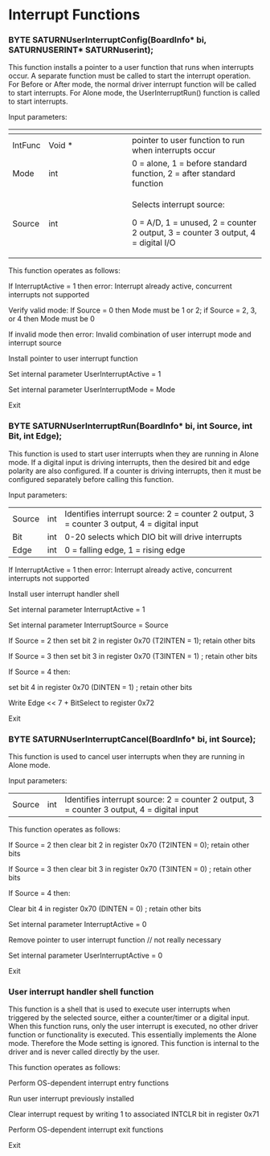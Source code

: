 # Interrupt Functions

### **BYTE SATURNUserInterruptConfig(BoardInfo\* bi, SATURNUSERINT\* SATURNuserint);**

This function installs a pointer to a user function that runs when interrupts occur. A separate function must be called to start the interrupt operation. For Before or After mode, the normal driver interrupt function will be called to start interrupts. For Alone mode, the UserInterruptRun() function is called to start interrupts.

Input parameters:

<table><thead><tr><th></th><th width="150"></th><th></th></tr></thead><tbody><tr><td>IntFunc  </td><td>Void *</td><td>pointer to user function to run when interrupts occur</td></tr><tr><td>Mode</td><td>int</td><td>0 = alone, 1 = before standard function, 2 = after standard function</td></tr><tr><td>Source</td><td>int</td><td><p>Selects interrupt source:</p><p>                                                                0 = A/D, 1 = unused, 2 = counter 2 output, 3 = counter 3 output, 4 = digital I/O</p></td></tr></tbody></table>

This function operates as follows:

If InterruptActive = 1 then error: Interrupt already active, concurrent interrupts not supported

Verify valid mode: If Source = 0 then Mode must be 1 or 2; if Source = 2, 3, or 4 then Mode must be 0

If invalid mode then error: Invalid combination of user interrupt mode and interrupt source

Install pointer to user interrupt function

Set internal parameter UserInterruptActive = 1

Set internal parameter UserInterruptMode = Mode

Exit

### **BYTE SATURNUserInterruptRun(BoardInfo\* bi, int Source, int Bit, int Edge);**

This function is used to start user interrupts when they are running in Alone mode. If a digital input is driving interrupts, then the desired bit and edge polarity are also configured. If a counter is driving interrupts, then it must be configured separately before calling this function.

Input parameters:

|              |     |                                                                                                                                                   |
| ------------ | --- | ------------------------------------------------------------------------------------------------------------------------------------------------- |
| Source       | int | Identifies interrupt source:                                                        2 = counter 2 output, 3 = counter 3 output, 4 = digital input |
| Bit          | int | 0-20 selects which DIO bit will drive interrupts                                                                                                  |
| Edge         | int | 0 = falling edge, 1 = rising edge                                                                                                                 |

If InterruptActive = 1 then error: Interrupt already active, concurrent interrupts not supported

Install user interrupt handler shell

Set internal parameter InterruptActive = 1

Set internal parameter InterruptSource = Source

If Source = 2 then set bit 2 in register 0x70 (T2INTEN = 1); retain other bits

If Source = 3 then set bit 3 in register 0x70 (T3INTEN = 1) ; retain other bits

If Source = 4 then:

&#x20;               set bit 4 in register 0x70 (DINTEN = 1) ; retain other bits

&#x20;               Write Edge << 7 + BitSelect to register 0x72

Exit

### **BYTE SATURNUserInterruptCancel(BoardInfo\* bi, int Source);**

This function is used to cancel user interrupts when they are running in Alone mode.

Input parameters:

|          |     |                                                                                                                                                |
| -------- | --- | ---------------------------------------------------------------------------------------------------------------------------------------------- |
| Source   | int | Identifies interrupt source:                                                     2 = counter 2 output, 3 = counter 3 output, 4 = digital input |

This function operates as follows:

If Source = 2 then clear bit 2 in register 0x70 (T2INTEN = 0); retain other bits

If Source = 3 then clear bit 3 in register 0x70 (T3INTEN = 0) ; retain other bits

If Source = 4 then:

&#x20;               Clear bit 4 in register 0x70 (DINTEN = 0) ; retain other bits

Set internal parameter InterruptActive = 0

Remove pointer to user interrupt function // not really necessary

Set internal parameter UserInterruptActive = 0

Exit

### **User interrupt handler shell function**

This function is a shell that is used to execute user interrupts when triggered by the selected source, either a counter/timer or a digital input. When this function runs, only the user interrupt is executed, no other driver function or functionality is executed. This essentially implements the Alone mode. Therefore the Mode setting is ignored. This function is internal to the driver and is never called directly by the user.

This function operates as follows:

Perform OS-dependent interrupt entry functions

Run user interrupt previously installed

Clear interrupt request by writing 1 to associated INTCLR bit in register 0x71

Perform OS-dependent interrupt exit functions

Exit

